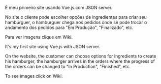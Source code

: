 É meu primeiro site usando Vue.js com JSON server.

No site o cliente pode escolher opções de ingredientes para criar seu hambúrguer, o hamburguer chega nos pedidos onde se pode trocar o andamento dos pedidos para "Em Produção", "Finalizado", etc.

Para ver imagens clique em Wiki.

It's my first site using Vue.js with JSON server.

On the website, the customer can choose options for ingredients to create his hamburger, the hamburger arrives in the orders where the progress of the orders can be changed to "In Production", "Finished", etc.

To see images click on Wiki.
